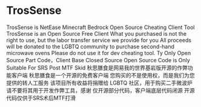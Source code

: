 # TrosSense
TrosSense is NetEase Minecraft Bedrock Open Source Cheating Client Tool
TrosSense is an Open Source Free Client
What you purchased is not the right to use, but the labor transfer service we provide for you
All proceeds will be donated to the LGBTQ community to purchase second-hand microwave ovens
Please do not use it for dev cheating tool. Ty
Only Open Source Part Code，Client Base Closed Source
Open Source Code is Only Suitable For SRS Post MTF Skid
秋思膳食是网易我的世界基岩版开源的作弊功能客户端
秋思膳食是一个开源的免费客户端
您购买的不是使用权，而是我们为您提供的转人工服务
该项目所有收益将捐赠给 LGBTQ 社区，用于购买二手微波炉
请不要将其用于开发作弊工具，感谢
仅开源部分代码，客户端底层代码闭源
开源代码仅供于SRS术后MTF打滑

